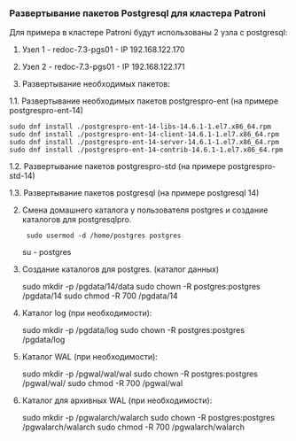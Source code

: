 ### Развертывание пакетов Postgresql для кластера Patroni
Для примера в кластере Patroni будут использованы 2 узла с postgresql:
1. Узел 1 - redoc-7.3-pgs01 - IP 192.168.122.170
2. Узел 2 - redoc-7.3-pgs01 - IP 192.168.122.171

1. Развертывание необходимых пакетов:

1.1. Развертывание необходимых пакетов postgrespro-ent (на примере postgrespro-ent-14)

	sudo dnf install ./postgrespro-ent-14-libs-14.6.1-1.el7.x86_64.rpm
	sudo dnf install ./postgrespro-ent-14-client-14.6.1-1.el7.x86_64.rpm
	sudo dnf install ./postgrespro-ent-14-server-14.6.1-1.el7.x86_64.rpm
	sudo dnf install ./postgrespro-ent-14-contrib-14.6.1-1.el7.x86_64.rpm

1.2. Развертывание пакетов postgrespro-std (на примере postgrespro-std-14)


1.3. Развертывание пакетов postgresql (на примере postgresql 14)

2. Смена домашнего каталога у пользователя postgres и создание каталогов для postgresqlpro.

    	sudo usermod -d /home/postgres postgres
	
	su - postgres
		
3. Создание каталогов для postgres. (каталог данных)

	sudo mkdir -p /pgdata/14/data
	sudo chown -R postgres:postgres /pgdata/14
	sudo chmod -R 700 /pgdata/14
		
4. Каталог log (при необходимости): 

	sudo mkdir -p /pgdata/log
	sudo chown -R postgres:postgres /pgdata/log
	
5. Каталог WAL (при необходимости):

	sudo mkdir -p /pgwal/wal/wal
	sudo chown -R postgres:postgres /pgwal/wal/
	sudo chmod -R 700 /pgwal/wal
	
6.  Каталог для архивных WAL (при необходимости):	

	sudo mkdir -p /pgwalarch/walarch
	sudo chown -R postgres:postgres  /pgwalarch/walarch
	sudo chmod -R 700 /pgwalarch/walarch
